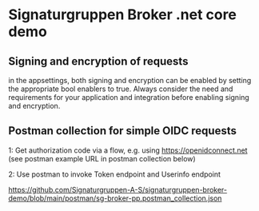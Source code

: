 # Signaturgruppen Broker .net core demo

## Signing and encryption of requests
in the appsettings, both signing and encryption can be enabled by setting the appropriate bool enablers to true.
Always consider the need and requirements for your application and integration before enabling signing and encryption.

## Postman collection for simple OIDC requests
1: Get authorization code via a flow, e.g. using https://openidconnect.net (see postman example URL in postman collection below)

2: Use postman to invoke Token endpoint and Userinfo endpoint

https://github.com/Signaturgruppen-A-S/signaturgruppen-broker-demo/blob/main/postman/sg-broker-pp.postman_collection.json
